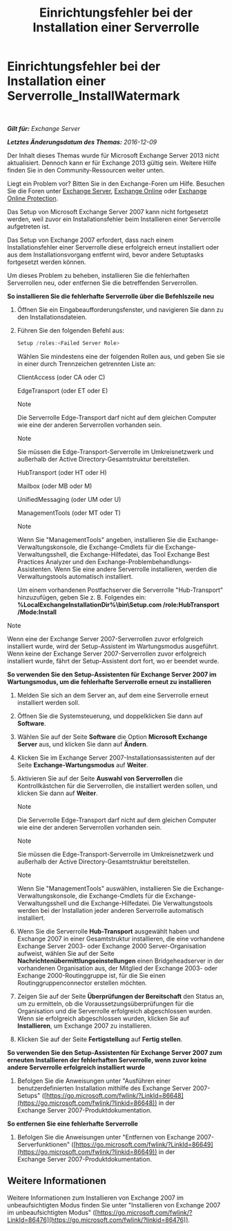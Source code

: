 ﻿---
title: 'Einrichtungsfehler bei der Installation einer Serverrolle'
TOCTitle: Einrichtungsfehler bei der Installation einer Serverrolle_InstallWatermark
ms:assetid: ad89ebd5-f9bb-40c1-8811-09b145c2b341
ms:mtpsurl: https://technet.microsoft.com/de-de/library/ms.exch.setupreadiness.installwatermark(v=EXCHG.150)
ms:contentKeyID: 50476461
ms.date: 04/24/2018
mtps_version: v=EXCHG.150
ms.translationtype: HT
---

# Einrichtungsfehler bei der Installation einer Serverrolle\_InstallWatermark

 

_**Gilt für:** Exchange Server_

_**Letztes Änderungsdatum des Themas:** 2016-12-09_

Der Inhalt dieses Themas wurde für Microsoft Exchange Server 2013 nicht aktualisiert. Dennoch kann er für Exchange 2013 gültig sein. Weitere Hilfe finden Sie in den Community-Ressourcen weiter unten.

Liegt ein Problem vor? Bitten Sie in den Exchange-Foren um Hilfe. Besuchen Sie die Foren unter [Exchange Server](https://go.microsoft.com/fwlink/p/?linkid=60612), [Exchange Online](https://go.microsoft.com/fwlink/p/?linkid=267542) oder [Exchange Online Protection](https://go.microsoft.com/fwlink/p/?linkid=285351).

Das Setup von Microsoft Exchange Server 2007 kann nicht fortgesetzt werden, weil zuvor ein Installationsfehler beim Installieren einer Serverrolle aufgetreten ist.

Das Setup von Exchange 2007 erfordert, dass nach einem Installationsfehler einer Serverrolle diese erfolgreich erneut installiert oder aus dem Installationsvorgang entfernt wird, bevor andere Setuptasks fortgesetzt werden können.

Um dieses Problem zu beheben, installieren Sie die fehlerhaften Serverrollen neu, oder entfernen Sie die betreffenden Serverrollen.

**So installieren Sie die fehlerhafte Serverrolle über die Befehlszeile neu**

1.  Öffnen Sie ein Eingabeaufforderungsfenster, und navigieren Sie dann zu den Installationsdateien.

2.  Führen Sie den folgenden Befehl aus:
    
    ```powershell
    Setup /roles:<Failed Server Role>
    ```
    
    Wählen Sie mindestens eine der folgenden Rollen aus, und geben Sie sie in einer durch Trennzeichen getrennten Liste an:
    
    ClientAccess (oder CA oder C)
    
    EdgeTransport (oder ET oder E)
    

    > [!NOTE]  
    > Die Serverrolle Edge-Transport darf nicht auf dem gleichen Computer wie eine der anderen Serverrollen vorhanden sein.

    

    > [!NOTE]  
    > Sie müssen die Edge-Transport-Serverrolle im Umkreisnetzwerk und außerhalb der Active Directory-Gesamtstruktur bereitstellen.

    
    HubTransport (oder HT oder H)
    
    Mailbox (oder MB oder M)
    
    UnifiedMessaging (oder UM oder U)
    
    ManagementTools (oder MT oder T)
    

    > [!NOTE]  
    > Wenn Sie "ManagementTools" angeben, installieren Sie die Exchange-Verwaltungskonsole, die Exchange-Cmdlets für die Exchange-Verwaltungsshell, die Exchange-Hilfedatei, das Tool Exchange Best Practices Analyzer und den Exchange-Problembehandlungs-Assistenten. Wenn Sie eine andere Serverrolle installieren, werden die Verwaltungstools automatisch installiert.

    
    Um einem vorhandenen Postfachserver die Serverrolle "Hub-Transport" hinzuzufügen, geben Sie z. B. Folgendes ein: **%LocalExchangeInstallationDir%\\bin\\Setup.com /role:HubTransport /Mode:Install**


> [!NOTE]  
> Wenn eine der Exchange Server&nbsp;2007-Serverrollen zuvor erfolgreich installiert wurde, wird der Setup-Assistent im Wartungsmodus ausgeführt. Wenn keine der Exchange Server&nbsp;2007-Serverrollen zuvor erfolgreich installiert wurde, fährt der Setup-Assistent dort fort, wo er beendet wurde.



**So verwenden Sie den Setup-Assistenten für Exchange Server 2007 im Wartungsmodus, um die fehlerhafte Serverrolle erneut zu installieren**

1.  Melden Sie sich an dem Server an, auf dem eine Serverrolle erneut installiert werden soll.

2.  Öffnen Sie die Systemsteuerung, und doppelklicken Sie dann auf **Software**.

3.  Wählen Sie auf der Seite **Software** die Option **Microsoft Exchange Server** aus, und klicken Sie dann auf **Ändern**.

4.  Klicken Sie im Exchange Server 2007-Installationsassistenten auf der Seite **Exchange-Wartungsmodus** auf **Weiter**.

5.  Aktivieren Sie auf der Seite **Auswahl von Serverrollen** die Kontrollkästchen für die Serverrollen, die installiert werden sollen, und klicken Sie dann auf **Weiter**.
    

    > [!NOTE]  
    > Die Serverrolle Edge-Transport darf nicht auf dem gleichen Computer wie eine der anderen Serverrollen vorhanden sein.

    

    > [!NOTE]  
    > Sie müssen die Edge-Transport-Serverrolle im Umkreisnetzwerk und außerhalb der Active Directory-Gesamtstruktur bereitstellen.

    

    > [!NOTE]  
    > Wenn Sie "ManagementTools" auswählen, installieren Sie die Exchange-Verwaltungskonsole, die Exchange-Cmdlets für die Exchange-Verwaltungsshell und die Exchange-Hilfedatei. Die Verwaltungstools werden bei der Installation jeder anderen Serverrolle automatisch installiert.



6.  Wenn Sie die Serverrolle **Hub-Transport** ausgewählt haben und Exchange 2007 in einer Gesamtstruktur installieren, die eine vorhandene Exchange Server 2003- oder Exchange 2000 Server-Organisation aufweist, wählen Sie auf der Seite **Nachrichtenübermittlungseinstellungen** einen Bridgeheadserver in der vorhandenen Organisation aus, der Mitglied der Exchange 2003- oder Exchange 2000-Routinggruppe ist, für die Sie einen Routinggruppenconnector erstellen möchten.

7.  Zeigen Sie auf der Seite **Überprüfungen der Bereitschaft** den Status an, um zu ermitteln, ob die Voraussetzungsüberprüfungen für die Organisation und die Serverrolle erfolgreich abgeschlossen wurden. Wenn sie erfolgreich abgeschlossen wurden, klicken Sie auf **Installieren**, um Exchange 2007 zu installieren.

8.  Klicken Sie auf der Seite **Fertigstellung** auf **Fertig stellen**.

**So verwenden Sie den Setup-Assistenten für Exchange Server 2007 zum erneuten Installieren der fehlerhaften Serverrolle, wenn zuvor keine andere Serverrolle erfolgreich installiert wurde**

1.  Befolgen Sie die Anweisungen unter "Ausführen einer benutzerdefinierten Installation mithilfe des Exchange Server 2007-Setups" ([https://go.microsoft.com/fwlink/?LinkId=86648](https://go.microsoft.com/fwlink/?linkid=86648)) in der Exchange Server 2007-Produktdokumentation.

**So entfernen Sie eine fehlerhafte Serverrolle**

1.  Befolgen Sie die Anweisungen unter "Entfernen von Exchange 2007-Serverfunktionen" ([https://go.microsoft.com/fwlink/?LinkId=86649](https://go.microsoft.com/fwlink/?linkid=86649)) in der Exchange Server 2007-Produktdokumentation.

## Weitere Informationen

Weitere Informationen zum Installieren von Exchange 2007 im unbeaufsichtigten Modus finden Sie unter "Installieren von Exchange 2007 im unbeaufsichtigten Modus" ([https://go.microsoft.com/fwlink/?LinkId=86476](https://go.microsoft.com/fwlink/?linkid=86476)).

